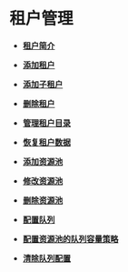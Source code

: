 # 租户管理<a name="mrs_01_0537"></a>

-   **[租户简介](租户简介-125.md)**  

-   **[添加租户](添加租户-126.md)**  

-   **[添加子租户](添加子租户-127.md)**  

-   **[删除租户](删除租户-128.md)**  

-   **[管理租户目录](管理租户目录-129.md)**  

-   **[恢复租户数据](恢复租户数据-130.md)**  

-   **[添加资源池](添加资源池-131.md)**  

-   **[修改资源池](修改资源池-132.md)**  

-   **[删除资源池](删除资源池-133.md)**  

-   **[配置队列](配置队列-134.md)**  

-   **[配置资源池的队列容量策略](配置资源池的队列容量策略-135.md)**  

-   **[清除队列配置](清除队列配置-136.md)**  


